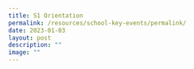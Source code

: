 ```yaml
---
title: S1 Orientation
permalink: /resources/school-key-events/permalink/
date: 2023-01-03
layout: post
description: ""
image: ""
---
```


